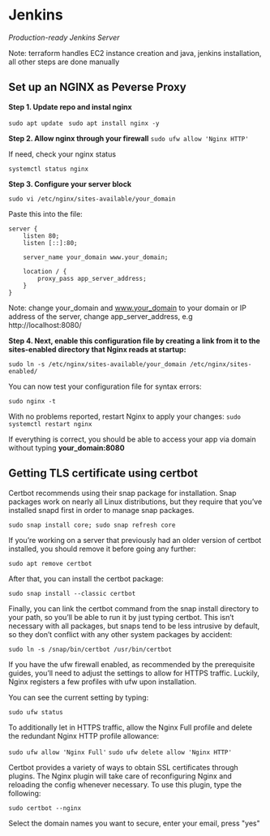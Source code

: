 # Jenkins
*Production-ready Jenkins Server*

Note: terraform handles EC2 instance creation and java, jenkins installation, all other steps are done manually

## Set up an NGINX as Peverse Proxy
**Step 1. Update repo and instal nginx**

```sudo apt update ```
```sudo apt install nginx -y```

**Step 2. Allow nginx through your firewall**
```sudo ufw allow 'Nginx HTTP'```

If need, check your nginx status

```systemctl status nginx```

**Step 3. Configure your server block**

```sudo vi /etc/nginx/sites-available/your_domain```

Paste this into the file:

~~~ 
server {
    listen 80;
    listen [::]:80;

    server_name your_domain www.your_domain;
        
    location / {
        proxy_pass app_server_address;
    }
}
~~~

Note: change your_domain and www.your_domain to your domain or IP address of the server, change app_server_address, e.g http://localhost:8080/

**Step 4. Next, enable this configuration file by creating a link from it to the sites-enabled directory that Nginx reads at startup:**

```sudo ln -s /etc/nginx/sites-available/your_domain /etc/nginx/sites-enabled/```

You can now test your configuration file for syntax errors:

```sudo nginx -t```

With no problems reported, restart Nginx to apply your changes:
```sudo systemctl restart nginx```

If everything is correct, you should be able to access your app via domain without typing **your_domain:8080**


## Getting TLS certificate using certbot

Certbot recommends using their snap package for installation. Snap packages work on nearly all Linux distributions, but they require that you’ve installed snapd first in order to manage snap packages. 

```sudo snap install core; sudo snap refresh core```

If you’re working on a server that previously had an older version of certbot installed, you should remove it before going any further:

```sudo apt remove certbot```

After that, you can install the certbot package:

```sudo snap install --classic certbot```

Finally, you can link the certbot command from the snap install directory to your path, so you’ll be able to run it by just typing certbot. This isn’t necessary with all packages, but snaps tend to be less intrusive by default, so they don’t conflict with any other system packages by accident:

```sudo ln -s /snap/bin/certbot /usr/bin/certbot```

If you have the ufw firewall enabled, as recommended by the prerequisite guides, you’ll need to adjust the settings to allow for HTTPS traffic. Luckily, Nginx registers a few profiles with ufw upon installation.

You can see the current setting by typing:

```sudo ufw status```


To additionally let in HTTPS traffic, allow the Nginx Full profile and delete the redundant Nginx HTTP profile allowance:

```sudo ufw allow 'Nginx Full'```
```sudo ufw delete allow 'Nginx HTTP'```


Certbot provides a variety of ways to obtain SSL certificates through plugins. The Nginx plugin will take care of reconfiguring Nginx and reloading the config whenever necessary. To use this plugin, type the following:

```sudo certbot --nginx```

Select the domain names you want to secure, enter your email, press "yes"